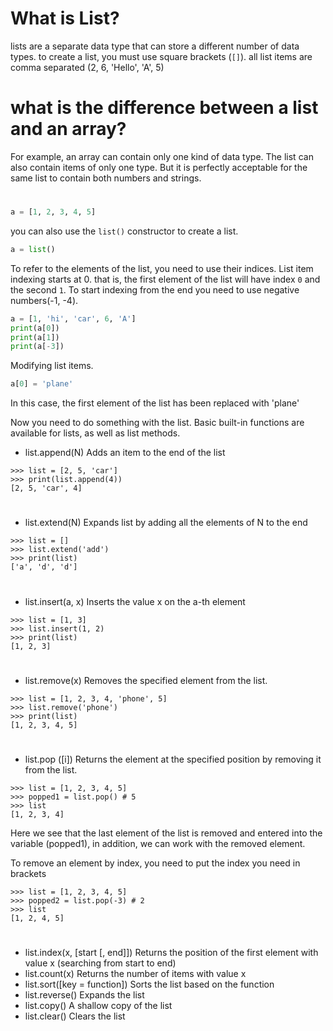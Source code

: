 # What is List?

lists are a separate data type that can store a different number of data types.
to create a list, you must use square brackets (`` [] ``). 
all list items are comma separated (2, 6, 'Hello', 'A', 5)

# what is the difference between a list and an array?

For example, an array can contain only one kind of data type. 
The list can also contain items of only one type. But it is perfectly acceptable for the same list to contain both numbers and strings.

#

```py
a = [1, 2, 3, 4, 5]
```
you can also use the ```list()``` constructor to create a list.
```py
a = list()
```

To refer to the elements of the list, you need to use their indices. List item indexing starts at 0.
that is, the first element of the list will have index `0` and the second `1`.
To start indexing from the end you need to use negative numbers(-1, -4).
```py
a = [1, 'hi', 'car', 6, 'A']
print(a[0])
print(a[1])
print(a[-3])
```

Modifying list items.
```py
a[0] = 'plane'
```
In this case, the first element of the list has been replaced with 'plane'

Now you need to do something with the list. Basic built-in functions are available for lists, as well as list methods.

* list.append(N) Adds an item to the end of the list
 ```
 >>> list = [2, 5, 'car']
 >>> print(list.append(4))
 [2, 5, 'car', 4]
 ```
 #
* list.extend(N) Expands list by adding all the elements of N to the end 
```
>>> list = []
>>> list.extend('add')
>>> print(list)
['a', 'd', 'd']
```
#

* list.insert(a, x) Inserts the value x on the a-th element
```
>>> list = [1, 3]
>>> list.insert(1, 2)
>>> print(list)
[1, 2, 3]
```
#
* list.remove(x) Removes the specified element from the list.
```
>>> list = [1, 2, 3, 4, 'phone', 5]
>>> list.remove('phone')
>>> print(list)
[1, 2, 3, 4, 5]
```
#

* list.pop ([i]) Returns the element at the specified position by removing it from the list.
```
>>> list = [1, 2, 3, 4, 5]
>>> popped1 = list.pop() # 5
>>> list 
[1, 2, 3, 4]
```
Here we see that the last element of the list is removed and entered into the variable (popped1), in addition, we can work with the removed element.

To remove an element by index, you need to put the index you need in brackets
```
>>> list = [1, 2, 3, 4, 5]
>>> popped2 = list.pop(-3) # 2
>>> list
[1, 2, 4, 5]
```
#

* list.index(x, [start [, end]]) Returns the position of the first element with value x (searching from start to end)
* list.count(x) Returns the number of items with value x
* list.sort([key = function]) Sorts the list based on the function
* list.reverse() Expands the list
* list.copy() A shallow copy of the list
* list.clear() Clears the list
